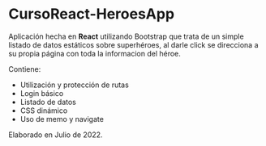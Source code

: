# CursoReact-HeroesApp

Aplicación hecha en __React__ utilizando Bootstrap que trata de un simple listado de datos estáticos sobre superhéroes, al darle click se direcciona 
a su propia página con toda la informacion del héroe.

Contiene: 
- Utilización y protección de rutas
- Login básico
- Listado de datos
- CSS dinámico
- Uso de memo y navigate 

Elaborado en Julio de 2022.
